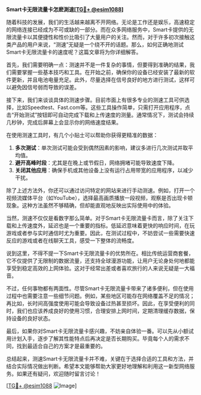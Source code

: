 **Smart卡无限流量卡怎麽測速[[TG💪+ @esim1088](https://t.me/s/esim1088)]**

随着科技的发展，我们的生活越来越离不开网络。无论是工作还是娱乐，高速稳定的网络连接已经成为不可或缺的一部分。而在众多网络服务中，Smart卡提供的无限流量卡以其便捷性和性价比吸引了大量用户的关注。然而，对于许多初次接触这类产品的用户来说，“测速”无疑是一个绕不开的话题。那么，如何正确地测试Smart卡无限流量卡的速度呢？这篇文章将为你详细解答。

首先，我们需要明确一点：测速并不是一件复杂的事情，但要得到准确的结果，我们需要掌握一些基本技巧和工具。在开始之前，确保你的设备已经安装了最新的软件更新，并且电池电量充足。此外，尽量选择在信号良好的地方进行测试，这样可以避免因信号弱而导致的误差。

接下来，我们来谈谈具体的测速步骤。目前市面上有很多专业的测速工具可供选择，比如Speedtest、Fast.com等。这些工具操作简单，只需打开应用程序，点击“开始测试”按钮即可自动完成下载和上传速度的测量。通常情况下，测试会持续几秒钟，完成后屏幕上会显示你的网络速度结果。

在使用测速工具时，有几个小贴士可以帮助你获得更精准的数据：

1. **多次测试**：单次测试可能会受到偶然因素的影响，建议多进行几次测试并取平均值。
2. **避开高峰时段**：尤其是在晚上或节假日，网络拥堵可能导致速度下降。
3. **关闭其他应用**：确保手机或其他设备上没有运行占用带宽的应用程序，以减少干扰。

除了上述方法外，你还可以通过访问特定的网站来进行手动测速。例如，打开一个视频流媒体平台（如YouTube），选择最高画质播放一段视频，观察是否出现卡顿现象。这种方法虽然不够精确，但却能直观地反映出实际使用中的体验。

当然，测速不仅仅是看数字那么简单。对于Smart卡无限流量卡而言，除了关注下载和上传速度外，延迟也是一个重要的指标。低延迟意味着更快的响应时间，在玩游戏或者参与实时通信时尤为重要。因此，在测试过程中，不妨尝试一些需要快速反应的游戏或者在线聊天工具，感受一下整体的流畅度。

说到这里，不得不提一下Smart卡无限流量卡的优势所在。相比传统运营商套餐，它不仅提供了无限制的数据流量，还支持全球漫游功能，让用户无论身处何地都能享受到稳定高效的上网体验。这对于经常出差或者喜欢旅行的人来说无疑是一大福音。

不过，任何事物都有两面性。尽管Smart卡无限流量卡带来了诸多便利，但在使用过程中也需要注意一些细节问题。例如，某些地区可能存在网络覆盖不足的情况；再比如，长时间高强度使用可能会导致设备过热甚至损坏。因此，在享受便利的同时，我们也应该养成良好的使用习惯，合理安排上网时间，定期清理缓存数据，保持设备的良好状态。

最后，如果你对Smart卡无限流量卡感兴趣，不妨亲自体验一番。可以先从小额试用计划入手，逐步了解其性能特点后再决定是否长期购买。毕竟每个人的需求不同，找到最适合自己的方案才是最重要的。

总结起来，测速Smart卡无限流量卡并不难，关键在于选择合适的工具和方法，并结合实际情况做出判断。希望本文能够帮助大家更好地理解和利用这一新型网络服务。如果还有疑问，欢迎随时留言讨论！

[[TG💪+ @esim1088](https://t.me/s/esim1088) ![Image](https://i.postimg.cc/4NQfJmqS/Snipaste-2025-05-13-00-14-12.png)]